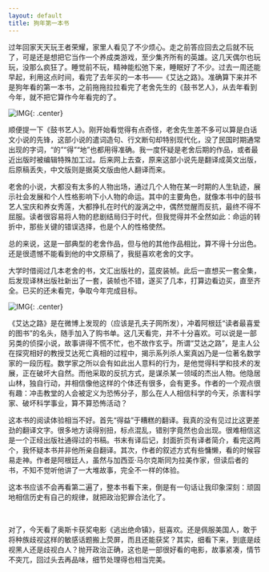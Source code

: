 ```yaml
---
layout: default
title: 狗年第一本书
---
```


过年回家天天玩王者荣耀，家里人看见了不少烦心。走之前答应回去之后就不玩了，可是还是想把它当作一个养成类游戏，至少集齐所有的英雄。这几天偶尔也玩玩，没那么疯狂了。睡觉前不玩，精神能松弛下来，睡眠好了不少。过去一周还能早起，利用这点时间，看完了去年买的一本书——《艾达之路》。准确算下来并不是狗年看的第一本书，之前拖拖拉拉看完了老舍先生的《鼓书艺人》，从去年看到今年，就不把它算作今年看完的了。

![IMG](https://img3.doubanio.com/lpic/s9124340.jpg){: .center}

顺便提一下《鼓书艺人》。刚开始看觉得有点奇怪，老舍先生差不多可以算是白话文小说的先锋，这部小说的遣词造句、行文断句却特别现代化，没了民国时期通常出现的字词，“的”“得”“地”也都用得准确。我一度怀疑是老舍后期的作品，或者最近出版时被编辑特殊加工过。后来网上去查，原来这部小说先是翻译成英文出版，后原稿丢失，中文版则是据英文版由他人翻译而来。

老舍的小说，大都没有太多的人物出场，通过几个人物在某一时期的人生轨迹，展示社会发展和个人性格影响下小人物的命运。其中的主要角色，就像本书中的鼓书艺人宝庆和养女秀莲，大都挣扎在时代的漩涡之中，偶然觉醒而反抗，最终不得不屈服。读者很容易将人物的悲剧结局归于时代，但我觉得并不全然如此：命运的转折中，那些关键的错误选择，也是个人的性格使然。

总的来说，这是一部典型的老舍作品，但与他的其他作品相比，算不得十分出色。还是很遗憾不能看到他的中文原稿了，我挺喜欢老舍的文字。

大学时借阅过几本老舍的书，文汇出版社的，蓝皮装帧。此后一直想买一套全集，后发现译林出版社新出了一套，装帧也不错，遂买了几本，打算边看边买，直至齐全。已买的还未看完，争取今年完成目标。

![IMG](https://img3.doubanio.com/lpic/s28577636.jpg){: .center}

《艾达之路》是在微博上发现的（应该是孔夫子网所发），冲着阿根廷“读者最喜爱的图书”的名头，随手加入了购书单。这几天看完，并不十分喜欢。可以说是一部另类的侦探小说，故事讲得不慌不忙，也不故作玄乎。所谓“艾达之路”，是主人公在探究相好的教授艾达死亡真相的过程中，揭示系列杀人案真凶乃是一位著名数学家的一段历程。数学家之所以会有如此出人意料的行为，是他觉得科学和技术的发展，正在破坏大自然。而他采取的反抗方式，是谋杀某一领域的杰出人物。他隐居山林，独自行动，并相信像他这样的个体还有很多，会有更多。作者的一个观点很有趣：冲击教堂的人会被定义为恐怖分子，那么在人人相信科学的今天，杀害科学家、破坏科学事业，算不算恐怖活动？

这本书的阅读体验相当不好。首先“得益”于糟糕的翻译。我真的没有见过比这更差劲的翻译文字。很多地方读得别扭，标点混乱，错别字竟然也会出现。很难相信这是一个正经出版社通得过的书稿。书末有译后记，封面折页有译者简介，看完这两个，我怀疑本书并非他所亲自翻译。其次，作者的叙述方式有些慵懒，看的时候容易走神。作者是阿根廷人，虽然与加西亚·马尔克斯同为拉美作家，但读后者的书，不知不觉听他讲了一大堆故事，完全不一样的体验。

这本书应该不会再看第二遍了，整本书看下来，倒是有一句话让我印象深刻：顽固地相信历史有自己的规律，就把政治犯罪合法化了。

<br/>

对了，今天看了奥斯卡获奖电影《逃出绝命镇》，挺喜欢。还是佩服美国人，敢于将种族歧视这样的敏感话题搬上荧屏，而且还能获奖？其实，细看下来，到底是歧视黑人还是歧视白人？抛开政治正确，这也是一部很好看的电影，故事紧凑，情节不突兀，回过头去再品味，细节处理得也相当完美。
